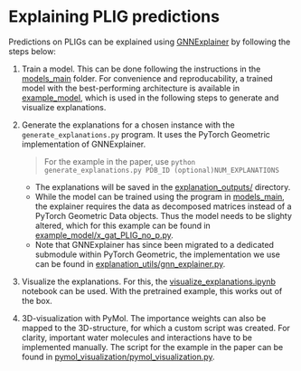 # Explaining PLIG predictions

Predictions on PLIGs can be explained using [GNNExplainer](https://arxiv.org/abs/1903.03894) by following the steps below:

1. Train a model. This can be done following the instructions in the [models_main](../models_main) folder. For convenience and reproducability, a trained model with the best-performing architecture is available in [example_model](example_model), which is used in the following steps to generate and visualize explanations. 

2. Generate the explanations for a chosen instance with the `generate_explanations.py` program. It uses the PyTorch Geometric implementation of GNNExplainer.
    > For the example in the paper, use `python generate_explanations.py PDB_ID (optional)NUM_EXPLANATIONS`

    * The explanations will be saved in the [explanation_outputs/](explanation_outputs/) directory.
    * While the model can be trained using the program in [models_main](../models_main), the explainer requires the data as decomposed matrices instead of a PyTorch Geometric Data objects. Thus the model needs to be slighty altered, which for this example can be found in [example_model/x_gat_PLIG_no_p.py](explainable_models/x_gat_PLIG_no_p.py). 
    * Note that GNNExplainer has since been migrated to a dedicated submodule within PyTorch Geometric, the implementation we use can be found in [explanation_utils/gnn_explainer.py](explanation_utils/gnn_explainer.py).

3. Visualize the explanations. For this, the [visualize_explanations.ipynb](visualize_explanations.ipynb) notebook can be used. With the pretrained example, this works out of the box. 

4. 3D-visualization with PyMol. The importance weights can also be mapped to the 3D-structure, for which a custom script was created. For clarity, important water molecules and interactions have to be implemented manually. The script for the example in the paper can be found in [pymol_visualization/pymol_visualization.py](pymol_visualization/pymol_visualization.py).